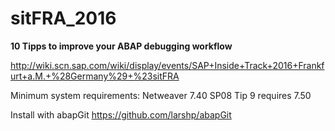 # sitFRA_2016

**10 Tipps to improve your ABAP debugging workflow**

http://wiki.scn.sap.com/wiki/display/events/SAP+Inside+Track+2016+Frankfurt+a.M.+%28Germany%29+%23sitFRA

Minimum system requirements: Netweaver 7.40 SP08
Tip 9 requires 7.50

Install with abapGit https://github.com/larshp/abapGit
